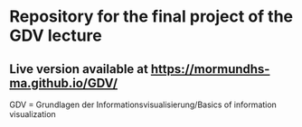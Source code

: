# Repository for the final project of the GDV lecture

## Live version available at https://mormundhs-ma.github.io/GDV/  
GDV = Grundlagen der Informationsvisualisierung/Basics of information visualization
